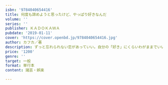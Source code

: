 ```yaml
---
isbn: '9784040654416'
title: 何度も諦めようと思ったけど、やっぱり好きなんだ
volume: ''
series: ''
publisher: ＫＡＤＯＫＡＷＡ
pubdate: '2019-01-11'
cover: 'https://cover.openbd.jp/9784040654416.jpg'
author: カフカ／著
description: ずっと忘れられない恋があっていい。自分の「好き」にくらいわがままでいい
price: '1200'
genre: ''
target: 一般
format: 単行本
content: 諸芸・娯楽

---
```

